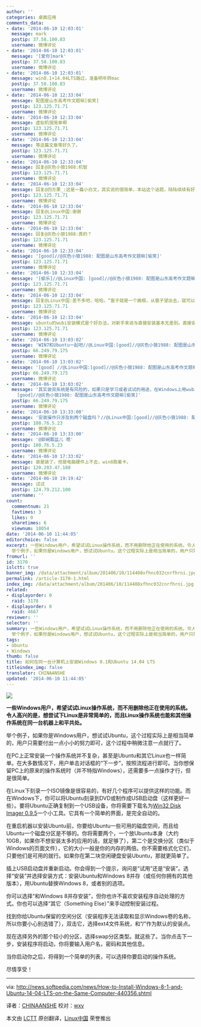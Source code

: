 ```yaml
---
author: ''
categories: 桌面应用
comments_data:
- date: '2014-06-10 12:03:01'
  message: mark
  postip: 37.58.100.83
  username: 微博评论
- date: '2014-06-10 12:03:01'
  message: '[爱你]mark'
  postip: 37.58.100.83
  username: 微博评论
- date: '2014-06-10 12:03:01'
  message: win8.1+14.04LTS路过，准备明年转mac
  postip: 37.58.100.83
  username: 微博评论
- date: '2014-06-10 12:33:04'
  message: 配图是山东高考作文题嘛[偷笑]
  postip: 123.125.71.71
  username: 微博评论
- date: '2014-06-10 12:33:04'
  message: 虚拟机很简单啊
  postip: 123.125.71.71
  username: 微博评论
- date: '2014-06-10 12:33:04'
  message: 等这篇文章等好久了。
  postip: 123.125.71.71
  username: 微博评论
- date: '2014-06-10 12:33:04'
  message: 回复@灰色小狼1988:机智
  postip: 123.125.71.71
  username: 微博评论
- date: '2014-06-10 12:33:04'
  message: 回复@四方果_:这是一篇小白文，其实说的很简单，本站这个话题，陆陆续续有好几篇，请参考。
  postip: 123.125.71.71
  username: 微博评论
- date: '2014-06-10 12:33:04'
  message: 回复@Linux中国:谢谢
  postip: 123.125.71.71
  username: 微博评论
- date: '2014-06-10 12:33:04'
  message: 回复@灰色小狼1988:真的？
  postip: 123.125.71.71
  username: 微博评论
- date: '2014-06-10 12:33:04'
  message: '[good]//@灰色小狼1988: 配图是山东高考作文题嘛[偷笑]'
  postip: 123.125.71.71
  username: 微博评论
- date: '2014-06-10 12:33:04'
  message: '[偷乐]//@Linux中国: [good]//@灰色小狼1988: 配图是山东高考作文题嘛[偷笑]'
  postip: 123.125.71.71
  username: 微博评论
- date: '2014-06-10 12:33:04'
  message: 回复@Linux中国:差不多吧，哈哈。“窗子就是一个画框，从窗子望出去，就可以看见一幅图画。有人看到的是雅，有人看到的是俗。有人看到的是闹，有人看到的是静……”
  postip: 123.125.71.71
  username: 微博评论
- date: '2014-06-10 12:33:04'
  message: ubuntu的wubi安装模式是个好办法，对新手来说与直接安装基本无差别。直接安装的先把mbr研究下再决定吧
  postip: 123.125.71.71
  username: 微博评论
- date: '2014-06-10 13:03:02'
  message: 'WIN7和Ubuntu一起吧//@Linux中国:[good]//@灰色小狼1988: 配图是山东高考作文题嘛[偷笑]'
  postip: 66.249.79.175
  username: 微博评论
- date: '2014-06-10 13:03:02'
  message: '[good] //@Linux中国:[good]//@灰色小狼1988: 配图是山东高考作文题嘛[偷笑]'
  postip: 66.249.79.175
  username: 微博评论
- date: '2014-06-10 13:03:02'
  message: '其实装双系统是有风险的，如果只是学习或者试试的用途，在Windows上用wubi在线装Ubuntu是个不错的备选项。//@Linux中国:
    [good]//@灰色小狼1988: 配图是山东高考作文题嘛[偷笑]'
  postip: 66.249.79.175
  username: 微博评论
- date: '2014-06-10 13:33:00'
  message: '安装操作只涉及到两个磁盘吗？//@Linux中国:[good]//@灰色小狼1988: 配图是山东高考作文题嘛[偷笑]'
  postip: 180.76.5.23
  username: 微博评论
- date: '2014-06-10 13:33:00'
  message: '@郭碗瓢盆儿 嗯'
  postip: 180.76.5.23
  username: 微博评论
- date: '2014-06-10 17:33:02'
  message: 装是装了，但是电脑硬件上不去，win8跑着卡。
  postip: 120.203.47.188
  username: 微博评论
- date: '2014-06-10 19:19:42'
  message: 试试
  postip: 124.79.212.100
  username: ''
count:
  commentnum: 21
  favtimes: 3
  likes: 0
  sharetimes: 6
  viewnum: 18054
date: '2014-06-10 11:44:05'
editorchoice: false
excerpt: 一些Windows用户，希望试试Linux操作系统，而不用删除他正在使用的系统。令人高兴的是，想尝试下Linux是非常简单的，而且Linux操作系统也能和其他操作系统在同一台机器上和平共处。
  举个例子，如果你是Windows用户，想试试Ubuntu，这个过程实际上是相当简单的，用户只需要付出一点小小的努力即可，这个过程中稍微注意一点就行了。 在PC上正常安装一个操作系统并不复杂，甚至是Ubuntu和其它Linux也一样简单。在大多数情况下，用户单击对话框的下一步，按照流程进行即可。当你想保留PC上的原来的操作系统时（并不特指Windows），还需要多一
fromurl: ''
id: 3170
islctt: true
banner_img: /data/attachment/album/201406/10/114408xfhnc032cnrfhrni.jpg
permalink: /article-3170-1.html
index_img: /data/attachment/album/201406/10/114408xfhnc032cnrfhrni.jpg.thumb.jpg
related:
- displayorder: 0
  raid: 3178
- displayorder: 0
  raid: 4667
reviewer: ''
selector: ''
summary: 一些Windows用户，希望试试Linux操作系统，而不用删除他正在使用的系统。令人高兴的是，想尝试下Linux是非常简单的，而且Linux操作系统也能和其他操作系统在同一台机器上和平共处。
  举个例子，如果你是Windows用户，想试试Ubuntu，这个过程实际上是相当简单的，用户只需要付出一点小小的努力即可，这个过程中稍微注意一点就行了。 在PC上正常安装一个操作系统并不复杂，甚至是Ubuntu和其它Linux也一样简单。在大多数情况下，用户单击对话框的下一步，按照流程进行即可。当你想保留PC上的原来的操作系统时（并不特指Windows），还需要多一
tags:
- Ubuntu
- Windows
thumb: false
title: 如何在同一台计算机上安装Windows 8.1和Ubuntu 14.04 LTS
titleindex_img: false
translator: CHINAANSHE
updated: '2014-06-10 11:44:05'
---
```


![](/data/attachment/album/201406/10/114408xfhnc032cnrfhrni.jpg)


**一些Windows用户，希望试试Linux操作系统，而不用删除他正在使用的系统。令人高兴的是，想尝试下Linux是非常简单的，而且Linux操作系统也能和其他操作系统在同一台机器上和平共处。**


举个例子，如果你是Windows用户，想试试Ubuntu，这个过程实际上是相当简单的，用户只需要付出一点小小的努力即可，这个过程中稍微注意一点就行了。


在PC上正常安装一个操作系统并不复杂，甚至是Ubuntu和其它Linux也一样简单。在大多数情况下，用户单击对话框的“下一步”，按照流程进行即可。当你想保留PC上的原来的操作系统时（并不特指Windows），还需要多一点操作才行，但是很简单。


在Linux下刻录一个ISO镜像是很容易的，有好几个程序可以提供这样的功能。而在Windows下，你可以将Ubuntu刻录到DVD或制作成USB启动盘（这样更好一些）。要将Ubuntu正确复制到一个USB设备，你将需要下载名为[Win32 Disk Imager 0.9.5](http://www.softpedia.com/get/CD-DVD-Tools/Data-CD-DVD-Burning/Win32-Disk-Imager.shtml)一个小工具。它具有一个简单的界面，是完全自动的。


在重启机器以安装Ubuntu前，你要给Ubuntu一些可用的磁盘空间，而且给Ubuntu一个磁盘分区是不够的。你将需要两个，一个放Ubuntu本身（大约10GB，如果你不想安装太多的应用的话，就足够了），第二个是交换分区（类似于Windows的页面文件），它的大小一般是你的内存的两倍。你不需要格式化它们，只要他们是可用的就行。如果你在第二块空闲硬盘安装Ubuntu，那就更简单了。


插上USB启动盘并重新启动。你会得到一个提示，询问是“试用”还是“安装”。选择“安装”并选择安装方式：安装Ubuntu和Windows 8并存（或任何你拥有的其他版本），用Ubuntu替换Windows 8，或者别的选项。


你可以选择“和Windows 8并存安装”，但你也许不喜欢安装程序自动处理的方式。你也可以选择“其它（Something Else）”来手动控制安装过程。


找到你给Ubuntu保留的空闲分区（安装程序无法读取和显示Windows卷的名称，所以你要小心别选错了），双击它，选择ext4文件系统，和“/”作为默认的安装点。


现在选择另外的那个较小的分区，选择swap分区类型。就这些了。当你点击下一步，安装程序将启动，你将要输入用户名，密码和其他信息。


当你启动你之后，将得到一个简单的列表，可以选择你要启动的操作系统。


尽情享受！




---


via: <http://news.softpedia.com/news/How-to-Install-Windows-8-1-and-Ubuntu-14-04-LTS-on-the-Same-Computer-440356.shtml>


译者：[CHINAANSHE](https://github.com/CHINAANSHE) 校对：[wxy](https://github.com/wxy)


本文由 [LCTT](https://github.com/LCTT/TranslateProject) 原创翻译，[Linux中国](http://linux.cn/) 荣誉推出